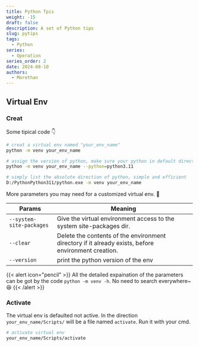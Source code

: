 ```yaml
---
title: Python Tpis
weight: -15
draft: false
description: A set of Python tips
slug: pytips
tags:
  - Python
series:
  - Operation
series_order: 2
date: 2024-08-10
authors:
  - Morethan
---
```


## Virtual Env
### Creat
Some tipical code 👇

```sh
# creat a virtual env named "your_env_name"
python -m venv your_env_name

# assign the version of python, make sure your python in default direction
python -m venv your_env_name --python=python3.11

# simply list the absolute direction of python, simple and efficient
D:/PythonPython311/python.exe -m venv your_env_name
```

More parameters you may need for a customized virtual env. 🤔

| Params                   | Meaning                                                                                             |
| ------------------------ | --------------------------------------------------------------------------------------------------- |
| `--system-site-packages` | Give the virtual environment access to the system site-packages dir.                                |
| `--clear`                | Delete the contents of the environment directory if it already exists, before environment creation. |
| `--version`              | print the python version of the env                                                                 |

{{< alert icon="pencil" >}}
All the detailed expaination of the parameters can be got by the code `python -m venv -h`. No need to search everywhere~😆
{{< /alert >}}

### Activate
The virtual env is defaulted not active. In the direction `your_env_name/Scripts/` will be a file named `activate`. Run it with your cmd.

```sh
# activate virtual env
your_env_name/Scripts/activate
```
